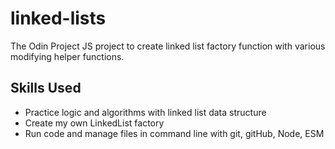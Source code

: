 # linked-lists
The Odin Project JS project to create linked list factory function with various modifying helper functions.

## Skills Used
- Practice logic and algorithms with linked list data structure
- Create my own LinkedList factory
- Run code and manage files in command line with git, gitHub, Node, ESM